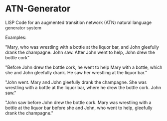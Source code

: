 # ATN-Generator
LISP Code for an augmented transition network (ATN) natural language generator system

Examples:

"Mary, who was wrestling with a bottle at the liquor bar, and John gleefully drank the champagne. John saw. After John went to help, John drew the bottle cork"

"Before John drew the bottle cork, he went to help Mary with a bottle, which she and John gleefully drank. He saw her wrestling at the liquor bar."

"John went. Mary and John gleefully drank the champagne. She was wrestling with a bottle at the liquor bar, where he drew the bottle cork. John saw."

"John saw before John drew the bottle cork. Mary was wrestling with a bottle at the liquor bar before she and John, who went to help, gleefully drank the champagne."
